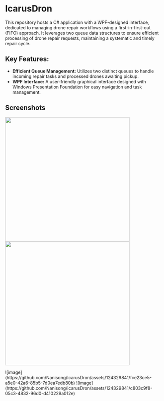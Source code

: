 # IcarusDron
This repository hosts a C# application with a WPF-designed interface, dedicated to managing drone repair workflows using a first-in-first-out (FIFO) approach. It leverages two queue data structures to ensure efficient processing of drone repair requests, maintaining a systematic and timely repair cycle.

## Key Features:
- **Efficient Queue Management:** Utilizes two distinct queues to handle incoming repair tasks and processed drones awaiting pickup.
- **WPF Interface:** A user-friendly graphical interface designed with Windows Presentation Foundation for easy navigation and task management.

## Screenshots
<p float="center">
  <img src="https://github.com/Nanisong/LuckyLotty/assets/124329841/fce23ce5-a5e0-42a6-85b5-7d0ea7edb80b.png" width="400" />
  <img src="https://github.com/Nanisong/LuckyLotty/assets/124329841/c803c9f8-05c3-4832-96d0-d410229a012e.png" width="400" /> 
</p>
![image](https://github.com/Nanisong/IcarusDron/assets/124329841/fce23ce5-a5e0-42a6-85b5-7d0ea7edb80b)
![image](https://github.com/Nanisong/IcarusDron/assets/124329841/c803c9f8-05c3-4832-96d0-d410229a012e)

